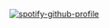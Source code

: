 [![spotify-github-profile](https://spotify-github-profile.vercel.app/api/view?uid=cz4vkjvnz73d0bm5fropn7hd5&cover_image=true&theme=default)](https://spotify-github-profile.vercel.app/api/view?uid=cz4vkjvnz73d0bm5fropn7hd5&redirect=true)
